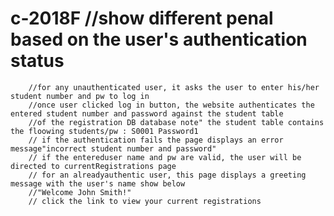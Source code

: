 # c-2018F        //show different penal based on the user's authentication status
        //for any unauthenticated user, it asks the user to enter his/her student number and pw to log in
        //once user clicked log in button, the website authenticates the entered student number and password against the student table
        //of the registration DB database note" the student table contains the floowing students/pw : S0001 Password1
        // if the authentication fails the page displays an error message"incorrect student number and password"
        // if the entereduser name and pw are valid, the user will be directed to currentRegistrations page
        // for an alreadyauthentic user, this page displays a greeting message with the user's name show below
        //"Welcome John Smith!"
        // click the link to view your current registrations
